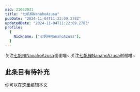 ```yaml
---
mid: 21652031
title: "七帆梓NanahoAzusa"
pubDate: "2024-11-04T11:22:09.278Z"
updatedDate: "2024-11-04T11:22:09.278Z"
profile:
  {
    Nickname: ["七帆梓NanahoAzusa"],
  }
---
```


关注[七帆梓NanahoAzusa](https://space.bilibili.com/21652031)谢谢喵~ 关注[七帆梓NanahoAzusa](https://space.bilibili.com/21652031)谢谢喵~

## 此条目有待补充
你可以在[这里](https://github.com/Yuhanawa/VTuber.ICU/edit/master/src/content/v/七帆梓NanahoAzusa/index.md)编辑本文
